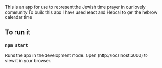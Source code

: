 This is an app for use to represent the Jewish time prayer in our lovely community
 To build this app I have used react and Hebcal to get the hebrow calendar time 

## To run it 
### `npm start`

Runs the app in the development mode.
Open (http://localhost:3000) to view it in your browser.

